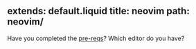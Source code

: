 extends: default.liquid
title: neovim
path: neovim/
---
Have you completed the [pre-reqs](/pre-reqs/)?
Which editor do you have?

